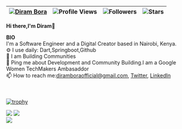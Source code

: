 | [![Diram Bora](https://img.shields.io/badge/DIRAM-BORA-<COLOR>.svg)](https://shields.io/) | ![Profile Views](https://komarev.com/ghpvc/?username=dirambora&color=green) | ![Followers](https://img.shields.io/github/followers/dirambora) | ![Stars](https://img.shields.io/github/stars/dirambora?label=Profile%20Stars&logo=Profile%20stars&logoColor=g) |
--| --| --| --|


<b>Hi there,I'm Diram</b>👋<br>


<b>BIO</b><br>
 I'm a Software Engineer and a Digital Creator based in Nairobi, Kenya.<br>
⚙️ I use daily: Dart,Springboot,Github<br>
🌱 I am Building Communities<br>
💬 Ping me about Development and Community Building.I am a Google Women TechMakers Ambasaddor<br>
📫 How to reach me:diramboraofficial@gmail.com,&nbsp;[Twitter](https://https://twitter.com/diram__), [LinkedIn](https://www.linkedin.com/in/diram-b-guyo-8bb9b1174/)

<br><br>
[![trophy](https://github-profile-trophy.vercel.app/?username=dirambora&margin-w=8)](https://github.com/ryo-ma/github-profile-trophy)
<!--
[![My GitHub Stats](https://github-readme-stats.vercel.app/api/?username=dirambora&count_private=true&theme=tokyonight&showicons=true)]()
[![My GitHub Language Stats](https://github-readme-stats.vercel.app/api/top-langs/?username=dirambora&langs_count=5&theme=tokyonight)]()
-->

![](https://github-readme-stats.vercel.app/api?username=dirambora&theme=light&hide_border=false&include_all_commits=true&count_private=true)
![](https://github-readme-streak-stats.herokuapp.com/?user=dirambora&theme=light&hide_border=false)<br/>
![](https://github-readme-stats.vercel.app/api/top-langs/?username=dirambora&theme=light&hide_border=false&include_all_commits=true&count_private=true&layout=compact)

